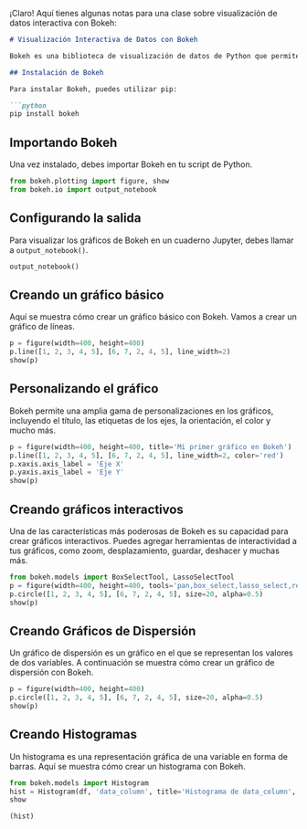 ¡Claro! Aquí tienes algunas notas para una clase sobre visualización de datos interactiva con Bokeh:

```markdown
# Visualización Interactiva de Datos con Bokeh

Bokeh es una biblioteca de visualización de datos de Python que permite la creación de gráficos interactivos y atractivos que se pueden visualizar en los navegadores.

## Instalación de Bokeh

Para instalar Bokeh, puedes utilizar pip:

```python
pip install bokeh
```

## Importando Bokeh

Una vez instalado, debes importar Bokeh en tu script de Python.

```python
from bokeh.plotting import figure, show
from bokeh.io import output_notebook
```

## Configurando la salida

Para visualizar los gráficos de Bokeh en un cuaderno Jupyter, debes llamar a `output_notebook()`.

```python
output_notebook()
```

## Creando un gráfico básico

Aquí se muestra cómo crear un gráfico básico con Bokeh. Vamos a crear un gráfico de líneas.

```python
p = figure(width=400, height=400)
p.line([1, 2, 3, 4, 5], [6, 7, 2, 4, 5], line_width=2)
show(p)
```

## Personalizando el gráfico

Bokeh permite una amplia gama de personalizaciones en los gráficos, incluyendo el título, las etiquetas de los ejes, la orientación, el color y mucho más.

```python
p = figure(width=400, height=400, title='Mi primer gráfico en Bokeh')
p.line([1, 2, 3, 4, 5], [6, 7, 2, 4, 5], line_width=2, color='red')
p.xaxis.axis_label = 'Eje X'
p.yaxis.axis_label = 'Eje Y'
show(p)
```

## Creando gráficos interactivos

Una de las características más poderosas de Bokeh es su capacidad para crear gráficos interactivos. Puedes agregar herramientas de interactividad a tus gráficos, como zoom, desplazamiento, guardar, deshacer y muchas más.

```python
from bokeh.models import BoxSelectTool, LassoSelectTool
p = figure(width=400, height=400, tools='pan,box_select,lasso_select,reset')
p.circle([1, 2, 3, 4, 5], [6, 7, 2, 4, 5], size=20, alpha=0.5)
show(p)
```

## Creando Gráficos de Dispersión

Un gráfico de dispersión es un gráfico en el que se representan los valores de dos variables. A continuación se muestra cómo crear un gráfico de dispersión con Bokeh.

```python
p = figure(width=400, height=400)
p.circle([1, 2, 3, 4, 5], [6, 7, 2, 4, 5], size=20, alpha=0.5)
show(p)
```

## Creando Histogramas

Un histograma es una representación gráfica de una variable en forma de barras. Aquí se muestra cómo crear un histograma con Bokeh.

```python
from bokeh.models import Histogram
hist = Histogram(df, 'data_column', title='Histograma de data_column', width=600, height=600)
show

(hist)
```

